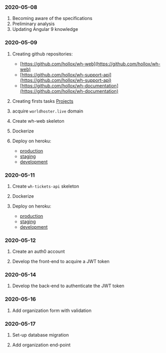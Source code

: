 
### 2020-05-08

1. Becoming aware of the specifications
1. Preliminary analysis
1. Updating Angular 9 knowledge

### 2020-05-09

1. Creating github repositories:
    - [https://github.com/hollox/wh-web](https://github.com/hollox/wh-web)
    - [https://github.com/hollox/wh-support-api](https://github.com/hollox/wh-support-api)
    - [https://github.com/hollox/wh-documentation](https://github.com/hollox/wh-documentation)

1. Creating firsts tasks [Projects](https://github.com/hollox/wh-documentation/projects)

1. acquire `worldhoster.live` domain

1. Create wh-web skeleton

1. Dockerize

1. Deploy on heroku:

    - [production](https://www.worldhoster.live)
    - [staging](http://staging.worldhoster.live)
    - [development](http://dev.worldhoster.live) 

### 2020-05-11

1. Create `wh-tickets-api` skeleton

1. Dockerize

1. Deploy on heroku:

    - [production](https://tickets-api.worldhoster.live/v1/tickets) 
    - [staging](https://tickets-api.worldhoster.live/v1/tickets) 
    - [development](https://tickets-api.worldhoster.live/v1/tickets) 

### 2020-05-12

1. Create an auth0 account

1. Develop the front-end to acquire a JWT token

### 2020-05-14

1. Develop the back-end to authenticate the JWT token 

### 2020-05-16

1. Add organization form with validation 

### 2020-05-17

1. Set-up database migration

1. Add organization end-point

 